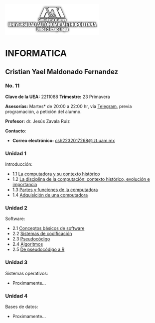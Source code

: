 <img src="Imagenes/UAMI2.png" alt="UAM Iztapalapa" width="60%"/>

# INFORMATICA
## Cristian Yael Maldonado Fernandez
### No. 11

**Clave de la UEA:** 2211088
**Trimestre:** 23 Primavera

**Asesorías:**  Martes* de 20:00 a 22:00 hr, vía [Telegram](https://telegram.org/apps), previa programación, a petición del alumno.

**Profesor:** dr. Jesús Zavala Ruiz

**Contacto**:
- **Correo electrónico:** [csh2232017268@izt.uam.mx](mailto:csh2232017268@izt.uam.mx)

### Unidad 1
Introducción:
- 1.1 [La computadora y su contexto histórico](Practica1.md)
- 1.2 [La disciplina de la computación: contexto histórico, evolución e importancia](Practica2.md)
- 1.3 [Partes y funciones de la computadora](Practica3.md)
- 1.4 [Adquisición de una computadora](Practica4.md)

### Unidad 2
Software:
- 2.1 [Conceptos básicos de software](Practica5.md)
- 2.2 [Sistemas de codificación](Practica6.md)
- 2.3 [Pseudocódigo](Practica7.md)
- 2.4 [Algoritmos](Practica8.md)
- 2.5 [De pseudocódigo a R](Practica9.md)

### Unidad 3
Sistemas operativos:
- Proximamente...

### Unidad 4
Bases de datos:
- Proximamente...
